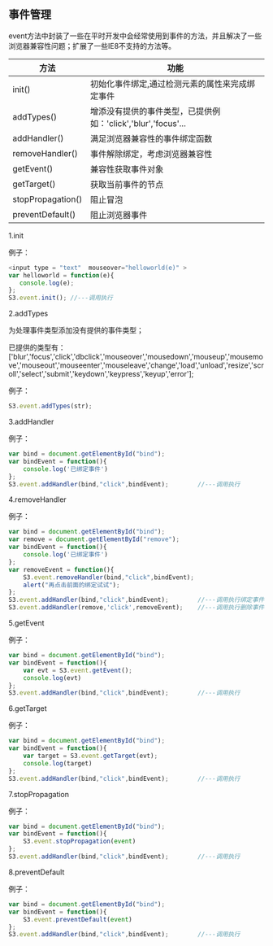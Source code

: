 ## 事件管理

event方法中封装了一些在平时开发中会经常使用到事件的方法，并且解决了一些浏览器兼容性问题；扩展了一些IE8不支持的方法等。

| 方法                | 功能                                       |
| ----------------- | ---------------------------------------- |
| init()            | 初始化事件绑定,通过检测元素的属性来完成绑定事件                 |
| addTypes()        | 增添没有提供的事件类型，已提供例如：'click','blur','focus'... |
| addHandler()      | 满足浏览器兼容性的事件绑定函数                          |
| removeHandler()   | 事件解除绑定，考虑浏览器兼容性                          |
| getEvent()        | 兼容性获取事件对象                                |
| getTarget()       | 获取当前事件的节点                                |
| stopPropagation() | 阻止冒泡                                     |
| preventDefault()  | 阻止浏览器事件                                  |

1.init

例子：

```js
<input type = "text"  mouseover="helloworld(e)" >
var helloworld = function(e){
   console.log(e);
};
S3.event.init(); //---调用执行
```

2.addTypes

为处理事件类型添加没有提供的事件类型；

已提供的类型有：['blur','focus','click','dbclick','mouseover','mousedown','mouseup','mousemove','mouseout','mouseenter','mouseleave','change','load','unload','resize','scroll','select','submit','keydown','keypress','keyup','error'];

例子：

```js
S3.event.addTypes(str); 
```

3.addHandler

例子：

```js
var bind = document.getElementById("bind");
var bindEvent = function(){
  	console.log('已绑定事件')
};
S3.event.addHandler(bind,"click",bindEvent);		//---调用执行
```

4.removeHandler

例子：

```js
var bind = document.getElementById("bind");
var remove = document.getElementById("remove");
var bindEvent = function(){
  	console.log('已绑定事件')
};
var removeEvent = function(){
  	S3.event.removeHandler(bind,"click",bindEvent);
  	alert("再点击前面的绑定试试");
};
S3.event.addHandler(bind,"click",bindEvent);		//---调用执行绑定事件
S3.event.addHandler(remove,'click',removeEvent);	//---调用执行删除事件
```

5.getEvent

例子：

```js
var bind = document.getElementById("bind");
var bindEvent = function(){
  	var evt = S3.event.getEvent();     
  	console.log(evt)
};
S3.event.addHandler(bind,"click",bindEvent);		//---调用执行
```

6.getTarget

例子：

```js
var bind = document.getElementById("bind");
var bindEvent = function(){
  	var target = S3.event.getTarget(evt);   
  	console.log(target)
};
S3.event.addHandler(bind,"click",bindEvent);		//---调用执行
```

7.stopPropagation

例子：

```js
var bind = document.getElementById("bind");
var bindEvent = function(){
  	S3.event.stopPropagation(event)
};
S3.event.addHandler(bind,"click",bindEvent);		//---调用执行
```

8.preventDefault

例子：

```js
var bind = document.getElementById("bind");
var bindEvent = function(){
  	S3.event.preventDefault(event)
};
S3.event.addHandler(bind,"click",bindEvent);		//---调用执行
```



